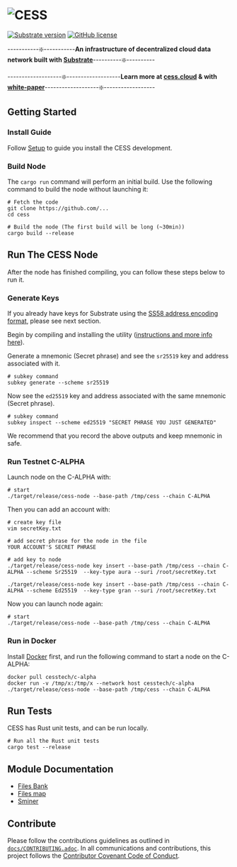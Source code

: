 # ![CESS](https://raw.githubusercontent.com/Cumulus2021/W3F-illustration/main/banner2.76d5edd0.png)

[![Substrate version](https://img.shields.io/badge/Substrate-3.0.0-blue?logo=Parity%20Substrate)](https://substrate.dev/) [![GitHub license](https://img.shields.io/badge/license-GPL3%2FApache2-blue)](#LICENSE)

-----------❇️-----------**An infrastructure of decentralized cloud data network built with [Substrate](https://substrate.dev/)**----------❇️----------

-------------------❇️-------------------**Learn more at [cess.cloud](http://cess.cloud/) & with [white-paper](https://github.com/Cumulus2021/Whitepaper)**-------------------❇️------------------

## Getting Started


### Install Guide

Follow [Setup](https://github.com/Cumulus2021/cess/blob/main/docs/setup.md) to guide you install the CESS development.

### Build Node

The `cargo run` command will perform an initial build. Use the following command to build the node without launching it:

```
# Fetch the code
git clone https://github.com/...
cd cess

# Build the node (The first build will be long (~30min))
cargo build --release
```

## Run The CESS Node


After the node has finished compiling, you can follow these steps below to run it. 

### Generate Keys

If you already have keys for Substrate using the [SS58 address encoding format](https://github.com/paritytech/substrate/wiki/External-Address-Format-(SS58)), please see next section.

Begin by compiling and installing the utility ([instructions and more info here](https://substrate.dev/docs/en/knowledgebase/integrate/subkey)). 

Generate a mnemonic (Secret phrase) and see the `sr25519` key and address associated with it.

```
# subkey command
subkey generate --scheme sr25519
```

Now see the `ed25519` key and address associated with the same mnemonic (Secret phrase).

```
# subkey command
subkey inspect --scheme ed25519 "SECRET PHRASE YOU JUST GENERATED"
```

We recommend that you record the above outputs and keep mnemonic in safe.

### Run Testnet C-ALPHA

Launch node on the C-ALPHA with:

```
# start
./target/release/cess-node --base-path /tmp/cess --chain C-ALPHA
```

Then you can add an account with:

```
# create key file
vim secretKey.txt

# add secret phrase for the node in the file
YOUR ACCOUNT'S SECRET PHRASE
```

```
# add key to node
./target/release/cess-node key insert --base-path /tmp/cess --chain C-ALPHA --scheme Sr25519  --key-type aura --suri /root/secretKey.txt

./target/release/cess-node key insert --base-path /tmp/cess --chain C-ALPHA --scheme Ed25519  --key-type gran --suri /root/secretKey.txt
```

Now you can launch node again:

```
# start
./target/release/cess-node --base-path /tmp/cess --chain C-ALPHA
```

### Run in Docker

Install [Docker](https://docs.docker.com/get-docker/) first, and run the following command to start a node on the C-ALPHA:

```
docker pull cesstech/c-alpha
docker run -v /tmp/x:/tmp/x --network host cesstech/c-alpha ./target/release/cess-node --base-path /tmp/cess --chain C-ALPHA
```

## Run Tests


CESS has Rust unit tests, and can be run locally.

```
# Run all the Rust unit tests
cargo test --release
```

## Module Documentation


* [Files Bank](https://github.com/Cumulus2021/cess/tree/main/c-pallets/files-bank)
* [Files map](https://github.com/Cumulus2021/cess/tree/main/c-pallets/files-map)
* [Sminer](https://github.com/Cumulus2021/cess/tree/main/c-pallets/sminer)

## Contribute


Please follow the contributions guidelines as outlined in [`docs/CONTRIBUTING.adoc`](https://github.com/Cumulus2021/cess/blob/main/docs/CONTRIBUTING.adoc). In all communications and contributions, this project follows the [Contributor Covenant Code of Conduct](https://github.com/paritytech/substrate/blob/master/docs/CODE_OF_CONDUCT.md).
